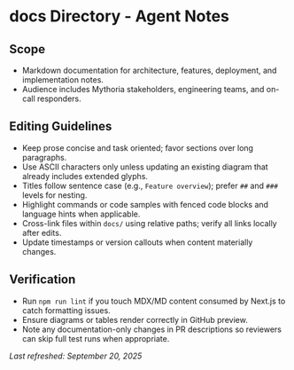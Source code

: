 # docs Directory - Agent Notes

## Scope

- Markdown documentation for architecture, features, deployment, and implementation notes.
- Audience includes Mythoria stakeholders, engineering teams, and on-call responders.

## Editing Guidelines

- Keep prose concise and task oriented; favor sections over long paragraphs.
- Use ASCII characters only unless updating an existing diagram that already includes extended glyphs.
- Titles follow sentence case (e.g., `Feature overview`); prefer `##` and `###` levels for nesting.
- Highlight commands or code samples with fenced code blocks and language hints when applicable.
- Cross-link files within `docs/` using relative paths; verify all links locally after edits.
- Update timestamps or version callouts when content materially changes.

## Verification

- Run `npm run lint` if you touch MDX/MD content consumed by Next.js to catch formatting issues.
- Ensure diagrams or tables render correctly in GitHub preview.
- Note any documentation-only changes in PR descriptions so reviewers can skip full test runs when appropriate.

_Last refreshed: September 20, 2025_
